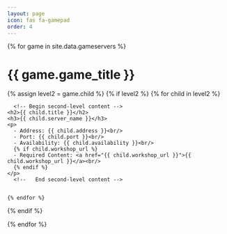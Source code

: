 ```yaml
---
layout: page
icon: fas fa-gamepad
order: 4
---
```


<table>
 <tbody>
<!-- begin first-level logic -->
{% for game in site.data.gameservers %}

  <!-- Begin first-level content -->
  <h1>{{ game.game_title }}</h1>
  <!--   End first-level content -->

  <!-- Begin second level logic -->
  {% assign level2 = game.child %}
  {% if level2 %}
    {% for child in level2 %}

      <!-- Begin second-level content -->
    <h2>{{ child.title }}</h2>
    <h3>{{ child.server_name }}</h3>
    <p>
      - Address: {{ child.address }}<br/>
      - Port: {{ child.port }}<br/>
      - Availability: {{ child.availability }}<br/>
      {% if child.workshop_url %}
      - Required Content: <a href="{{ child.workshop_url }}">{{ child.workshop_url }}</a><br/>
      {% endif %}
    </p>
      <!--   End second-level content -->


    {% endfor %}
  {% endif %}
  <!-- End second-level logic -->

{% endfor %}
<!-- End first-level logic -->
 </tbody>
</table>
